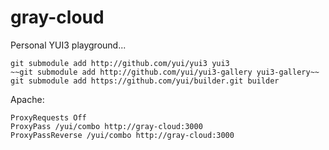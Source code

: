 gray-cloud
==========

Personal YUI3 playground...

    git submodule add http://github.com/yui/yui3 yui3
    ~~git submodule add http://github.com/yui/yui3-gallery yui3-gallery~~
    git submodule add https://github.com/yui/builder.git builder

Apache:

    ProxyRequests Off
    ProxyPass /yui/combo http://gray-cloud:3000
    ProxyPassReverse /yui/combo http://gray-cloud:3000


